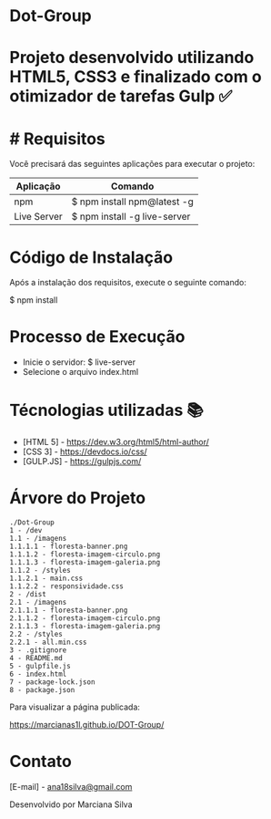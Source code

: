 # Dot-Group

# Projeto desenvolvido utilizando HTML5, CSS3 e finalizado com o otimizador de tarefas Gulp :white_check_mark:

# # Requisitos

Você precisará das seguintes aplicações para executar o projeto:

| Aplicação | Comando |
| --- | --- |
| npm | $ npm install npm@latest -g |
| Live Server | $ npm install -g live-server |

# Código de Instalação

Após a instalação dos requisitos, execute o seguinte comando:

$ npm install

# Processo de Execução

* Inicie o servidor: $ live-server
* Selecione o arquivo index.html 

# Técnologias utilizadas :books:

* [HTML 5] - https://dev.w3.org/html5/html-author/
* [CSS 3] - https://devdocs.io/css/
* [GULP.JS] - https://gulpjs.com/

# Árvore do Projeto

```
./Dot-Group
1 - /dev
1.1 - /imagens
1.1.1.1 - floresta-banner.png
1.1.1.2 - floresta-imagem-circulo.png
1.1.1.3 - floresta-imagem-galeria.png
1.1.2 - /styles
1.1.2.1 - main.css
1.1.2.2 - responsividade.css
2 - /dist
2.1 - /imagens
2.1.1.1 - floresta-banner.png
2.1.1.2 - floresta-imagem-circulo.png
2.1.1.3 - floresta-imagem-galeria.png
2.2 - /styles
2.2.1 - all.min.css
3 - .gitignore
4 - README.md
5 - gulpfile.js
6 - index.html
7 - package-lock.json
8 - package.json

```
Para visualizar a página publicada: 

https://marcianas1l.github.io/DOT-Group/

# Contato
[E-mail] - ana18silva@gmail.com

Desenvolvido por Marciana Silva

